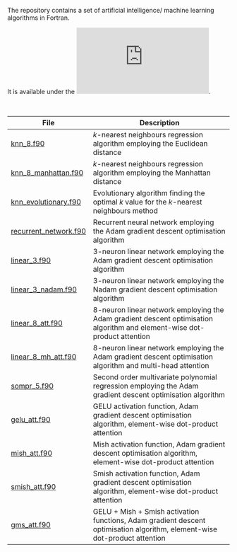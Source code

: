 The repository contains a set of artificial intelligence/ machine learning algorithms in Fortran.

It is available under the ![BSD 3-Clause No Military License](https://github.com/piotrbajdek/Fortran_AI/blob/main/LICENSE.md).

<br>

| File               | Description                                                                              |
|-------------------|-----------------------------------------------------------------------------------|
| [knn_8.f90](https://github.com/piotrbajdek/Fortran_AI/blob/main/knn_8.f90) | _k_-nearest neighbours regression algorithm employing the Euclidean distance |
| [knn_8_manhattan.f90](https://github.com/piotrbajdek/Fortran_AI/blob/main/knn_8_manhattan.f90) | _k_-nearest neighbours regression algorithm employing the Manhattan distance |
| [knn_evolutionary.f90](https://github.com/piotrbajdek/Fortran_AI/blob/main/knn_evolutionary.f90) | Evolutionary algorithm finding the optimal _k_ value for the _k_-nearest neighbours method |
| [recurrent_network.f90](https://github.com/piotrbajdek/Fortran_AI/blob/main/recurrent_network.f90) | Recurrent neural network employing the Adam gradient descent optimisation algorithm |
| [linear_3.f90](https://github.com/piotrbajdek/Fortran_AI/blob/main/linear_3.f90) | 3-neuron linear network employing the Adam gradient descent optimisation algorithm |
| [linear_3_nadam.f90](https://github.com/piotrbajdek/Fortran_AI/blob/main/linear_3_nadam.f90) | 3-neuron linear network employing the Nadam gradient descent optimisation algorithm |
| [linear_8_att.f90](https://github.com/piotrbajdek/Fortran_AI/blob/main/linear_8_att.f90) | 8-neuron linear network employing the Adam gradient descent optimisation algorithm and element-wise dot-product attention |
| [linear_8_mh_att.f90](https://github.com/piotrbajdek/Fortran_AI/blob/main/linear_8_mh_att.f90) | 8-neuron linear network employing the Adam gradient descent optimisation algorithm and multi-head attention |
| [sompr_5.f90](https://github.com/piotrbajdek/Fortran_AI/blob/main/sompr_5.f90) | Second order multivariate polynomial regression employing the Adam gradient descent optimisation algorithm |
| [gelu_att.f90](https://github.com/piotrbajdek/Fortran_AI/blob/main/gelu_att.f90) | GELU activation function, Adam gradient descent optimisation algorithm, element-wise dot-product attention |
| [mish_att.f90](https://github.com/piotrbajdek/Fortran_AI/blob/main/mish_att.f90) | Mish activation function, Adam gradient descent optimisation algorithm, element-wise dot-product attention |
| [smish_att.f90](https://github.com/piotrbajdek/Fortran_AI/blob/main/smish_att.f90) | Smish activation function, Adam gradient descent optimisation algorithm, element-wise dot-product attention |
| [gms_att.f90](https://github.com/piotrbajdek/Fortran_AI/blob/main/gms_att.f90) | GELU + Mish + Smish activation functions, Adam gradient descent optimisation algorithm, element-wise dot-product attention |
